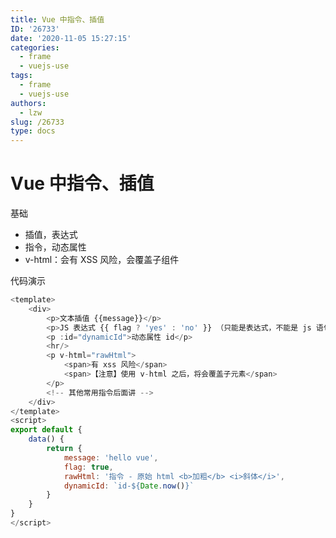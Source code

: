 ```yaml
---
title: Vue 中指令、插值
ID: '26733'
date: '2020-11-05 15:27:15'
categories:
  - frame
  - vuejs-use
tags:
  - frame
  - vuejs-use
authors:
  - lzw
slug: /26733
type: docs
---
```


# Vue 中指令、插值

基础

- 插值，表达式
- 指令，动态属性
- v-html：会有 XSS 风险，会覆盖子组件

代码演示

``` js 
<template>
    <div>
        <p>文本插值 {{message}}</p>
        <p>JS 表达式 {{ flag ? 'yes' : 'no' }} （只能是表达式，不能是 js 语句）</p>
        <p :id="dynamicId">动态属性 id</p>
        <hr/>
        <p v-html="rawHtml">
            <span>有 xss 风险</span>
            <span>【注意】使用 v-html 之后，将会覆盖子元素</span>
        </p>
        <!-- 其他常用指令后面讲 -->
    </div>
</template>
<script>
export default {
    data() {
        return {
            message: 'hello vue',
            flag: true,
            rawHtml: '指令 - 原始 html <b>加粗</b> <i>斜体</i>',
            dynamicId: `id-${Date.now()}`
        }
    }
}
</script>
```
 
 
 
 
 
 
 
 
 
 
 
 
 
 
 
 
 
 
 
 
 
 
 
 
 
